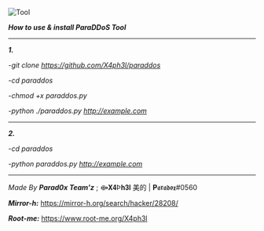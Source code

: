 ![Tool](http://i64.tinypic.com/ildqaq.jpg)

***How to use & install ParaDDoS Tool***
______________________________________________________

***1.***

-*git clone https://github.com/X4ph3l/paraddos*

-*cd paraddos*

-*chmod +x paraddos.py*

-*python ./paraddos.py http://example.com*

______________________________________________________
***2.***

-*cd paraddos*

-*python paraddos.py http://example.com*


______________________________________________________


*Made By* ***Parad0x Team'z*** ; ⟴𝐗𝟒Þ𝐡𝟑𝐥 美的 | 𝐏𝖆𝖗𝖆𝖉𝖔𝖝#0560

***Mirror-h:*** https://mirror-h.org/search/hacker/28208/

***Root-me:*** https://www.root-me.org/X4ph3l
